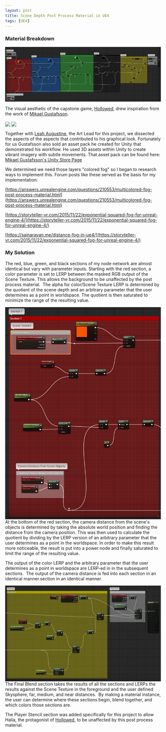 ```yaml
---
layout: post
title: Scene Depth Post Process Material in UE4
tags: [UE4]
---
```


### Material Breakdown

<img align="center" src="../blog/images/CustomPPM/Custom Scene Depth Post Process.PNG">


The visual aesthetic of the capstone game, [Hollowed](http://store.steampowered.com/app/669630/Hollowed/), drew inspiration from the work of [Mikael Gustafsson](https://www.assetstore.unity3d.com/en/#!/search/page=1/sortby=popularity/query=publisher:13598).

<img align="center" src="../blog/images/CustomPPM/deer-anim3.gif">

<img align="center" src="../blog/images/CustomPPM/snp-2.gif">

Together with [Leah Augustine](https://leahaugustine.com/), the Art Lead for this project, we dissected the aspects of the aspects that contributed to his graphical look. Fortunately for us Gustafsson also sold an asset pack he created for Unity that demonstrated his workflow. He used 3D assets within Unity to create vibrant imagery with subtle movements. That asset pack can be found here: [Mikael Gustafsson's Unity Store Page](https://www.assetstore.unity3d.com/en/#!/search/page=1/sortby=popularity/query=publisher:13598)


We determined we need those layers "colored fog" so I began to research ways to implement this. Forum posts like these served as the basis for my implementation:

[https://answers.unrealengine.com/questions/210553/multicolored-fog-post-process-material.html](https://answers.unrealengine.com/questions/210553/multicolored-fog-post-process-material.html)

[https://storyteller-vr.com/2015/11/22/exponential-squared-fog-for-unreal-engine-4/](https://storyteller-vr.com/2015/11/22/exponential-squared-fog-for-unreal-engine-4/)

[https://sainarayan.me/distance-fog-in-ue4/](https://storyteller-vr.com/2015/11/22/exponential-squared-fog-for-unreal-engine-4/)

### My Solution

The red, blue, green, and black sections of my node network are almost identical but vary with parameter inputs. Starting with the red section, a color parameter is set to LERP between the masked RGB output of the Scene Texture. This allows the background to be unaffected by the post process material.
​
The alpha for color/Scene Texture LERP is determined by the quotient of the scene depth and an arbitrary parameter that the user determines as a point in worldspace. The quotient is then saturated to minimize the range of the resulting value.

<img align="left" src="../blog/images/CustomPPM/Custom Scene Depth Post Process Section Example.PNG">

At the bottom of the red section, the camera distance from the scene's objects is determined by taking the absolute world position and finding the distance from the camera position. This was then used to calculate the quotient by dividing by the LERP version of an arbitrary parameter that the user determines as a point in the worldspace. In order to make this result more noticeable, the result is put into a power node and finally saturated to limit the range of the resulting value.

 The output of the color LERP and the arbitrary parameter that the user determines as a point in worldspace are LERP-ed in in the subsequent sections.
​
The output of the camera distance is fed into each section in an identical manner.section in an identical manner.

<img align="left" src="../blog/images/CustomPPM/Custom Scene Depth Post Process Result Example.PNG">

The Final Blend section takes the results of all the sections and LERPs the results against the Scene Texture in the foreground and the user defined Skysphere, far, medium, and near distances.
​
By making a material instance, the user can determine where these sections begin, blend together, and which colors those sections are.

The Player Stencil section was added specifically for this project to allow Halia, the protagonist of [Hollowed](http://store.steampowered.com/app/669630/Hollowed/), to be unaffected by this post process material.
